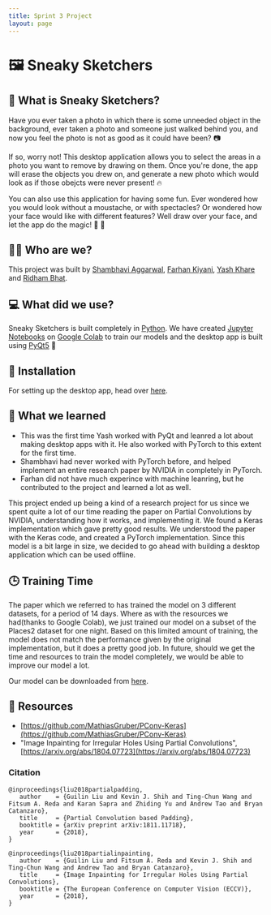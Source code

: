 ```yaml
---
title: Sprint 3 Project
layout: page
---
```


# 🖼️ Sneaky Sketchers

## 🙋 What is Sneaky Sketchers?

Have you ever taken a photo in which there is some unneeded object in the background, ever taken a photo and someone just walked behind you, and now you feel the photo is not as good as it could have been? 📷

If so, worry not! This desktop application allows you to select the areas in a photo you want to remove by drawing on them. Once you're done, the app will erase the objects you drew on, and generate a new photo which would look as if those obejcts were never present! 🔥

You can also use this application for having some fun. Ever wondered how you would look without a moustache, or with spectacles? Or wondered how your face would like with different features? Well draw over your face, and let the app do the magic! 👦 👧

## 👨‍🏭 Who are we?

This project was built by [Shambhavi Aggarwal](https://github.com/agg-shambhavi), [Farhan Kiyani](https://github.com/farhan2742), [Yash Khare](https://github.com/yashk2000) and [Ridham Bhat](https://github.com/ridhambhat).

## 💻 What did we use?

Sneaky Sketchers is built completely in [Python](https://www.python.org/). We have created [Jupyter Notebooks](https://jupyter.org/) on [Google Colab](https://colab.research.google.com/) to train our models and the desktop app is built using [PyQt5](https://pypi.org/project/PyQt5/) 🐍

## 🔨 Installation

For setting up the desktop app, head over [here](https://github.com/yashk2000/SneakySketchers/tree/main/application).

## 💭 What we learned

- This was the first time Yash worked with PyQt and leanred a lot about making desktop apps with it. He also worked with PyTorch to this extent for the first time.
- Shambhavi had never worked with PyTorch before, and helped implement an entire research paper by NVIDIA in completely in PyTorch.
- Farhan did not have much experince with machine leanring, but he contributed to the project and learned a lot as well.

This project ended up being a kind of a research project for us since we spent quite a lot of our time reading the paper on Partial Convolutions by NVIDIA, understanding how it works, and implementing it. We found a Keras implementation which gave pretty good results. We understood the paper with the Keras code, and created a PyTorch implementation. Since this model is a bit large in size, we decided to go ahead with building a desktop application which can be used offline.

## 🕒 Training Time

The paper which we referred to has trained the model on 3 different datasets, for a period of 14 days. Where as with the resources we had(thanks to Google Colab), we just trained our model on a subset of the Places2 dataset for one night. Based on this limited amount of training, the model does not match the performance given by the original implementation, but it does a pretty good job. In future, should we get the time and resources to train the model completely, we would be able to improve our model a lot.

Our model can be downloaded from [here](https://drive.google.com/file/d/1_J-NgecLjU9PDvkmnJAo7-ghcQuqia2N/view?usp=sharing).

## 📕 Resources

- [https://github.com/MathiasGruber/PConv-Keras](https://github.com/MathiasGruber/PConv-Keras)
- "Image Inpainting for Irregular Holes Using Partial Convolutions", [https://arxiv.org/abs/1804.07723](https://arxiv.org/abs/1804.07723)

### Citation

```
@inproceedings{liu2018partialpadding,
   author    = {Guilin Liu and Kevin J. Shih and Ting-Chun Wang and Fitsum A. Reda and Karan Sapra and Zhiding Yu and Andrew Tao and Bryan Catanzaro},
   title     = {Partial Convolution based Padding},
   booktitle = {arXiv preprint arXiv:1811.11718},
   year      = {2018},
}
```

```
@inproceedings{liu2018partialinpainting,
   author    = {Guilin Liu and Fitsum A. Reda and Kevin J. Shih and Ting-Chun Wang and Andrew Tao and Bryan Catanzaro},
   title     = {Image Inpainting for Irregular Holes Using Partial Convolutions},
   booktitle = {The European Conference on Computer Vision (ECCV)},
   year      = {2018},
}
```
